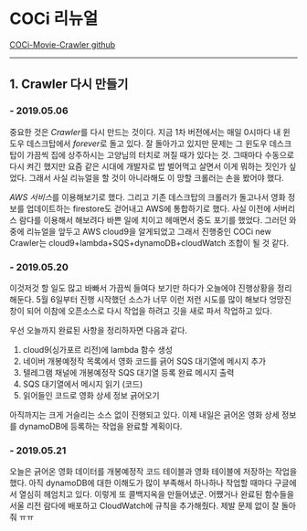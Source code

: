 # COCi 리뉴얼
[COCi-Movie-Crawler github](https://github.com/sw-corini/COCi-Movie-Crawler)

---

## 1. Crawler 다시 만들기

### - 2019.05.06
 중요한 것은 *Crawler*를 다시 만드는 것이다. 지금 1차 버전에서는 매일 0시마다 내 윈도우 데스크탑에서 *forever*로 돌고 있다. 잘 돌아가고 있지만 문제는 그 윈도우 데스크탑이 가끔씩 집에 상주하시는 고양님의 터치로 꺼질 때가 있다는 것. 그때마다 수동으로 다시 켜긴 했지만 요즘 같은 시대에 개발자로 밥 벌어먹고 살면서 이게 뭐하는 짓인가 싶었다. 그래서 사실 리뉴얼을 할 것이 아니라해도 이 망할 크롤러는 손을 봤어야 했다.

 *AWS 서비스*를 이용해보기로 했다. 그리고 기존 데스크탑의 크롤러가 돌고나서 영화 정보를 업데이트하는 firestore도 걷어내고 AWS에 통합하기로 했다. 사실 이전에 서버리스 람다를 이용해서 해보려다 바쁜 일에 치이고 헤매면서 중도 포기를 했었다. 그러던 와중에 리뉴얼을 앞두고 AWS cloud9을 알게되었고 그래서 진행중인 COCi new Crawler는 cloud9+lambda+SQS+dynamoDB+cloudWatch 조합이 될 것 같다.

### - 2019.05.20
 이것저것 할 일도 많고 바빠서 가끔씩 들여다 보기만 하다가 오늘에야 진행상황을 정리해둔다. 5월 6일부터 진행 시작했던 소스가 너무 이런 저런 시도를 많이 해보다 엉망진창이 되어 이참에 오픈소스로 다시 작업을 하려고 깃을 새로 파서 작업하고 있다. 
 
  우선 오늘까지 완료된 사항을 정리하자면 다음과 같다.
1. cloud9(싱가포르 리전)에 lambda 함수 생성
2. 네이버 개봉예정작 목록에서 영화 코드를 긁어 SQS 대기열에 메시지 추가
3. 텔레그램 채널에 개봉예정작 SQS 대기열 등록 완료 메시지 출력
4. SQS 대기열에서 메시지 읽기 (코드)
5. 읽어들인 코드로 영화 상세 정보 긁어오기

 아직까지는 크게 거슬리는 소스 없이 진행되고 있다. 이제 내일은 긁어온 영화 상세 정보를 dynamoDB에 등록하는 작업을 완료할 계획이다.

### - 2019.05.21
 오늘은 긁어온 영화 데이터를 개봉예정작 코드 테이블과 영화 테이블에 저장하는 작업을 했다. 아직 dynamoDB에 대한 이해도가 많이 부족해서 하나하나 작업할 때마다 구글에서 열심히 헤엄치고 있다. 이렇게 또 콜백지옥을 만들어냈군. 어쨌거나 완료된 함수들을 서울 리전 람다에 배포하고 CloudWatch에 규칙을 추가해줬다. 
 제발 문제 없이 잘 돌아줘 ㅠㅠ
 
